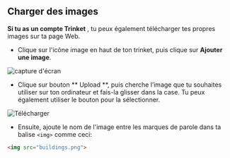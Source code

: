 ## Charger des images

**Si tu as un compte Trinket** , tu peux également télécharger tes propres images sur ta page Web.

+ Clique sur l'icône image en haut de ton trinket, puis clique sur **Ajouter une image**.

![capture d'écran](images/story-upload.png)

+ Clique sur bouton ** Upload **, puis cherche l’image que tu souhaites utiliser sur ton ordinateur et fais-la glisser dans la case. Tu peux également utiliser le bouton pour la sélectionner.

![Télécharger](images/upload-image.png)

+ Ensuite, ajoute le nom de l'image entre les marques de parole dans ta balise `<img>` comme ceci:

```html
<img src="buildings.png">
```